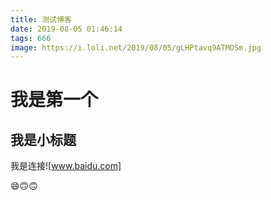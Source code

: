 ```yaml
---
title: 测试博客
date: 2019-08-05 01:46:14
tags: 666
image: https://i.loli.net/2019/08/05/gLHPtavq9ATMOSm.jpg
---
```


# 我是第一个

## 我是小标题

我是连接![www.baidu.com]

😄🙃🙃